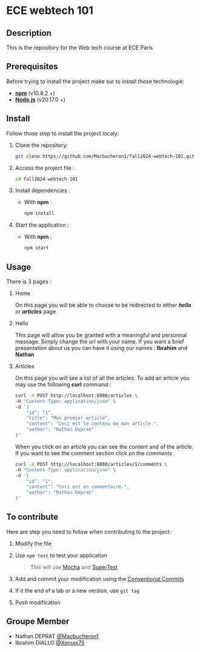 # ECE webtech 101

## Description

This is the repository for the Web tech course at ECE Paris

## Prerequisites

Before trying to install the project make sur to install those technologie:

- **[npm](https://docs.npmjs.com/cli/v10/commands/npm-install)** (v10.8.2 +)
- **[Node.js](https://nodejs.org/en/download/package-manager)** (v20.17.0 +)

## Install

Follow those step to install the project localy:

1. Clone the repository:

    ```bash
    git clone https://github.com/Macbucheron1/fall2024-webtech-101.git
    ```

2. Access the project file :

    ```bash
    cd fall2024-webtech-101
    ```

3. Install dependencies :

    - With **npm** :

      ```bash
      npm install
      ```

4. Start the application :

    - With **npm** :

      ```bash
      npm start
      ```


## Usage

There is 3 pages :
1. Home

    On this page you will be able to choose to be redirected to either **_hello_** or **_articles_** page

2. Hello

    This page will allow you be granted with a meaningful and personnal message. Simply change the url with your name. If you want a brief presentation about us you can have it using our names : **Ibrahim** and **Nathan**

3. Articles

    On this page you will see a list of all the articles.
    To add an article you may use the following **curl** command :

    ```bash
    curl -X POST http://localhost:8080/articles \
    -H "Content-Type: application/json" \
    -d '{
        "id": "1",
        "title": "Mon premier article",
        "content": "Ceci est le contenu de mon article.",
        "author": "Nathan Deprat"
    }'
    ```

    When you click on an article you can see the content and of the article. If you want to see the comment section click on the *comments*
    

    ```bash
    curl -X POST http://localhost:8080/articles/1/comments \
    -H "Content-Type: application/json" \
    -d '{
        "id": "1",
        "content": "Ceci est un commentaire.",
        "author": "Nathan Deprat"
    }'

    ```



## To contribute 

Here are step you need to follow when contributing to the project:

1. Modify the file

2. Use `npm test` to test your application
    >This will use [Mocha](https://mochajs.org/#installation) and [SuperTest](https://www.npmjs.com/package/supertest)

3. Add and commit your modification using the [Conventional Commits](https://www.conventionalcommits.org/en/v1.0.0/)

4. If it the end of a lab or a new version, use `git tag`

5. Push modification 

## Groupe Member
 - Nathan DEPRAT [@Macbucheron1](https://github.com/Macbucheron1)
 - Ibrahim DIALLO [@Xeroxx75](https://github.com/Xeroxx75)